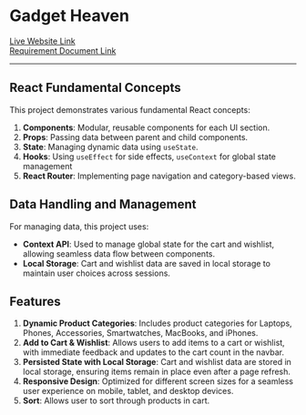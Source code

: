 # Gadget Heaven

[Live Website Link](https://gadget-heaven.surge.sh/)  
[Requirement Document Link](./design_docs/requirements.pdf)

---

## React Fundamental Concepts

This project demonstrates various fundamental React concepts:

1. **Components**: Modular, reusable components for each UI section.
2. **Props**: Passing data between parent and child components.
3. **State**: Managing dynamic data using `useState`.
4. **Hooks**: Using `useEffect` for side effects, `useContext` for global state management
5. **React Router**: Implementing page navigation and category-based views.

## Data Handling and Management

For managing data, this project uses:

- **Context API**: Used to manage global state for the cart and wishlist, allowing seamless data flow between components.
- **Local Storage**: Cart and wishlist data are saved in local storage to maintain user choices across sessions.

## Features

1. **Dynamic Product Categories**: Includes product categories for Laptops, Phones, Accessories, Smartwatches, MacBooks, and iPhones.
2. **Add to Cart & Wishlist**: Allows users to add items to a cart or wishlist, with immediate feedback and updates to the cart count in the navbar.
3. **Persisted State with Local Storage**: Cart and wishlist data are stored in local storage, ensuring items remain in place even after a page refresh.
4. **Responsive Design**: Optimized for different screen sizes for a seamless user experience on mobile, tablet, and desktop devices.
5. **Sort**: Allows user to sort through products in cart.
